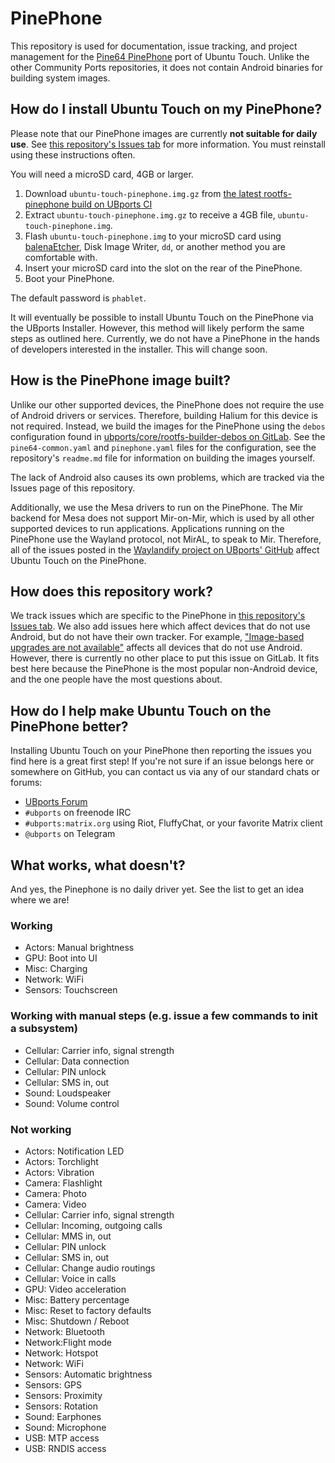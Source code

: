 # PinePhone

This repository is used for documentation, issue tracking, and project management for the [Pine64 PinePhone](https://www.pine64.org/pinephone/) port of Ubuntu Touch. Unlike the other Community Ports repositories, it does not contain Android binaries for building system images.

## How do I install Ubuntu Touch on my PinePhone?

Please note that our PinePhone images are currently **not suitable for daily use**. See [this repository's Issues tab][] for more information. You must reinstall using these instructions often.

You will need a microSD card, 4GB or larger.

1. Download `ubuntu-touch-pinephone.img.gz` from [the latest rootfs-pinephone build on UBports CI](https://ci.ubports.com/job/rootfs/job/rootfs-pinephone/)
1. Extract `ubuntu-touch-pinephone.img.gz` to receive a 4GB file, `ubuntu-touch-pinephone.img`.
1. Flash `ubuntu-touch-pinephone.img` to your microSD card using [balenaEtcher](https://www.balena.io/etcher/), Disk Image Writer, `dd`, or another method you are comfortable with.
1. Insert your microSD card into the slot on the rear of the PinePhone.
1. Boot your PinePhone.

The default password is `phablet`.

It will eventually be possible to install Ubuntu Touch on the PinePhone via the UBports Installer. However, this method will likely perform the same steps as outlined here. Currently, we do not have a PinePhone in the hands of developers interested in the installer. This will change soon.

## How is the PinePhone image built?

Unlike our other supported devices, the PinePhone does not require the use of Android drivers or services. Therefore, building Halium for this device is not required. Instead, we build the images for the PinePhone using the `debos` configuration found in [ubports/core/rootfs-builder-debos on GitLab](https://gitlab.com/ubports/core/rootfs-builder-debos). See the `pine64-common.yaml` and `pinephone.yaml` files for the configuration, see the repository's `readme.md` file for information on building the images yourself.

The lack of Android also causes its own problems, which are tracked via the Issues page of this repository.

Additionally, we use the Mesa drivers to run on the PinePhone. The Mir backend for Mesa does not support Mir-on-Mir, which is used by all other supported devices to run applications. Applications running on the PinePhone use the Wayland protocol, not MirAL, to speak to Mir. Therefore, all of the issues posted in the [Waylandify project on UBports' GitHub](https://github.com/orgs/ubports/projects/16) affect Ubuntu Touch on the PinePhone.

## How does this repository work?

We track issues which are specific to the PinePhone in [this repository's Issues tab][]. We also add issues here which affect devices that do not use Android, but do not have their own tracker. For example, ["Image-based upgrades are not available"](https://gitlab.com/ubports/community-ports/pinephone/issues/1) affects all devices that do not use Android. However, there is currently no other place to put this issue on GitLab. It fits best here because the PinePhone is the most popular non-Android device, and the one people have the most questions about.

## How do I help make Ubuntu Touch on the PinePhone better?

Installing Ubuntu Touch on your PinePhone then reporting the issues you find here is a great first step! If you're not sure if an issue belongs here or somewhere on GitHub, you can contact us via any of our standard chats or forums:

* [UBports Forum](https://forums.ubports.com)
* `#ubports` on freenode IRC
* `#ubports:matrix.org` using Riot, FluffyChat, or your favorite Matrix client
* `@ubports` on Telegram

[this repository's Issues tab]: https://gitlab.com/ubports/community-ports/pinephone/issues

## What works, what doesn't?

And yes, the Pinephone is no daily driver yet. See the list to get an idea where we are!

### Working
* Actors: Manual brightness
* GPU: Boot into UI
* Misc: Charging
* Network: WiFi
* Sensors: Touchscreen

### Working with manual steps (e.g. issue a few commands to init a subsystem)
* Cellular: Carrier info, signal strength
* Cellular: Data connection
* Cellular: PIN unlock
* Cellular: SMS in, out
* Sound: Loudspeaker
* Sound: Volume control

### Not working
* Actors: Notification LED
* Actors: Torchlight
* Actors: Vibration
* Camera: Flashlight
* Camera: Photo
* Camera: Video
* Cellular: Carrier info, signal strength
* Cellular: Incoming, outgoing calls
* Cellular: MMS in, out
* Cellular: PIN unlock
* Cellular: SMS in, out
* Cellular: Change audio routings
* Cellular: Voice in calls
* GPU: Video acceleration
* Misc: Battery percentage
* Misc: Reset to factory defaults
* Misc: Shutdown / Reboot
* Network: Bluetooth
* Network:Flight mode
* Network: Hotspot
* Network: WiFi
* Sensors: Automatic brightness
* Sensors: GPS
* Sensors: Proximity
* Sensors: Rotation
* Sound: Earphones
* Sound: Microphone
* USB: MTP access
* USB: RNDIS access

